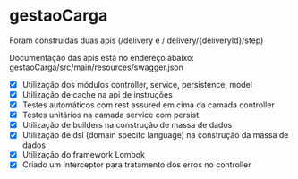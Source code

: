 # gestaoCarga

 Foram construídas duas apis (/delivery e / delivery/{deliveryId}/step)
 
 Documentação das apis está no endereço abaixo:
 gestaoCarga/src/main/resources/swagger.json
 
 - [x] Utilização dos módulos controller, service, persistence, model
 - [x] Utilização de cache na api de instruções
 - [x] Testes automáticos com rest assured em cima da camada controller
 - [x] Testes unitários na camada service com persist
 - [x] Utilização de builders na construção de massa de dados
 - [x] Utilização de dsl (domain specifc language) na construção da massa de dados
 - [x] Utilização do framework Lombok
 - [x] Criado um Interceptor para tratamento dos erros no controller
